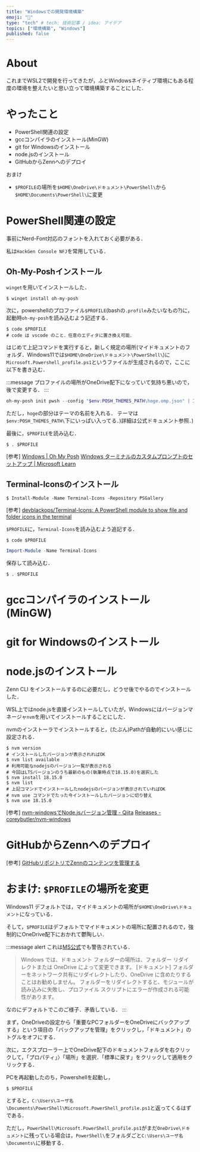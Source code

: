 ```yaml
---
title: "Windowsでの開発環境構築"
emoji: "👋"
type: "tech" # tech: 技術記事 / idea: アイデア
topics: ["環境構築", "Windows"]
published: false
---
```

# About

これまでWSL2で開発を行ってきたが，ふとWindowsネイティブ環境にもある程度の環境を整えたいと思い立って環境構築することにした．

# やったこと

- PowerShell関連の設定
- gccコンパイラのインストール(MinGW)
- git for Windowsのインストール
- node.jsのインストール
- GitHubからZennへのデプロイ

おまけ

- `$PROFILE`の場所を`$HOME\OneDrive\ドキュメント\PowerShell\`から`$HOME\Documents\PowerShell\`に変更

# PowerShell関連の設定

事前にNerd-Font対応のフォントを入れておく必要がある．

私は`HackGen Console NFJ`を常用している．

## Oh-My-Poshインストール

`winget`を用いてインストールした．

```powershell:powershell
$ winget install oh-my-posh
```

次に，powershellのプロファイル`$PROFILE`(bashの`.profile`みたいなもの?)に，起動時`oh-my-posh`を読み込むよう記述する．

```powershell:powershell
$ code $PROFILE
# code は vscode のこと．任意のエディタに置き換え可能．
```

はじめて上記コマンドを実行すると，新しく規定の場所(マイドキュメントのフォルダ．Windows11では`$HOME\OneDrive\ドキュメント\PowerShell\`)に`Microsoft.Powershell_profile.ps1`というファイルが生成されるので，ここに以下を書き込む．

:::message
プロファイルの場所がOneDrive配下になっていて気持ち悪いので，後で変更する．
:::

```powershell:Microsoft.Powershell_profile.ps1
oh-my-posh init pwsh --config "$env:POSH_THEMES_PATH\hoge.omp.json" | Invoke-Expression
```

ただし，`hoge`の部分はテーマの名前を入れる．
テーマは`$env:POSH_THEMES_PATH\`下にいっぱい入ってる．)詳細は公式ドキュメント参照．)

最後に，`$PROFILE`を読み込む．

```powershell:powershell
$ . $PROFILE
```

[参考]
[Windows | Oh My Posh](https://ohmyposh.dev/docs/installation/windows)
[Windows ターミナルのカスタムプロンプトのセットアップ | Microsoft Learn](https://learn.microsoft.com/ja-jp/windows/terminal/tutorials/custom-prompt-setup)

## Terminal-Iconsのインストール

```powershell:powershell
$ Install-Module -Name Terminal-Icons -Repository PSGallery
```

[参考]
[devblackops/Terminal-Icons: A PowerShell module to show file and folder icons in the terminal](https://github.com/devblackops/Terminal-Icons)



`$PROFILE`に，`Terminal-Icons`を読み込むよう追記する．

```powershell:powershell
$ code $PROFILE
```
```powershell:Microsoft.Powershell_profile.ps1
Import-Module -Name Terminal-Icons
```

保存して読み込む．

```powershell:powershell
$ . $PROFILE
```


# gccコンパイラのインストール(MinGW)

# git for Windowsのインストール

# node.jsのインストール

Zenn CLI をインストールするのに必要だし，どうせ後でやるのでインストールした．

WSL上ではnode.jsを直接インストールしていたが，Windowsにはバージョンマネージャ`nvm`を用いてインストールすることにした．

nvmのインストーラでインストールすると，(たぶん)Pathが自動的にいい感じに設定される．

```powershell:powershell
$ nvm version
# インストールしたバージョンが表示されればOK
$ nvm list available
# 利用可能なnodejsのバージョン一覧が表示される
# 今回はLTSバージョンのうち最新のもの(執筆時点で18.15.0)を選択した
$ nvm install 18.15.0
$ nvm list
# 上記コマンドでインストールしたnodejsのバージョンが表示されていればOK
# nvm use コマンドでたった今インストールしたバージョンに切り替え
$ nvm use 18.15.0
```

[参考]
[nvm-windowsでNode.jsバージョン管理 - Qiita](https://qiita.com/akuden/items/a88630de9624039c4135)
[Releases - coreybutler/nvm-windows](https://github.com/coreybutler/nvm-windows/releases)

# GitHubからZennへのデプロイ

[参考]
[GitHubリポジトリでZennのコンテンツを管理する](https://zenn.dev/zenn/articles/connect-to-github)

# おまけ: `$PROFILE`の場所を変更

Windows11 デフォルトでは，マイドキュメントの場所が`$HOME\OneDrive\ドキュメント`になっている．

そして，`$PROFILE`はデフォルトでマイドキュメントの場所に配置されるので，強制的にOneDrive配下におかれて鬱陶しい．

:::message alert
これは[MS公式](https://learn.microsoft.com/ja-jp/powershell/module/microsoft.powershell.core/about/about_profiles?view=powershell-7.3)でも警告されている．

> Windows では、ドキュメント フォルダーの場所は、フォルダー リダイレクトまたは OneDrive によって変更できます。 [ドキュメント] フォルダーをネットワーク共有にリダイレクトしたり、OneDrive に含めたりすることはお勧めしません。 フォルダーをリダイレクトすると、モジュールが読み込みに失敗し、プロファイル スクリプトにエラーが作成される可能性があります。

なのにデフォルトでこのご様子．矛盾している．
:::

まず，OneDriveの設定から「重要なPCフォルダーをOneDriveにバックアップする」という項目の「バックアップを管理」をクリックし，「ドキュメント」のトグルをオフにする．

次に，エクスプローラー上でOneDrive配下のドキュメントフォルダを右クリックして，「プロパティ」〉「場所」を選択．「標準に戻す」をクリックして適用をクリックする．

PCを再起動したのち，Powershellを起動し，

```powershell:powershell
$ $PROFILE
```

とすると，`C:\Users\ユーザ名\Documents\PowerShell\Microsoft.PowerShell_profile.ps1`と返ってくるはずである．

ただし，`PowerShell\Microsoft.PowerShell_profile.ps1`がまだ`OneDrive\ドキュメント`に残っている場合は，`PowerShell\`をフォルダごと`C:\Users\ユーザ名\Documents\`に移動する．